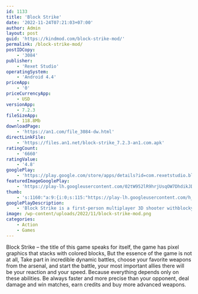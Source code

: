 ```yaml
---
id: 1133
title: 'Block Strike'
date: '2022-11-24T07:21:03+07:00'
author: Admin
layout: post
guid: 'https://kindmod.com/block-strike-mod/'
permalink: /block-strike-mod/
postIDCopy:
    - '3084'
publisher:
    - 'Rexet Studio'
operatingSystem:
    - 'Android 4.4'
priceApp:
    - '0'
priceCurrencyApp:
    - USD
versionApp:
    - 7.2.3
fileSizeApp:
    - 118.8Mb
downloadPage:
    - 'https://an1.com/file_3084-dw.html'
directLinkFile:
    - 'https://files.an1.net/block-strike_7.2.3-an1.com.apk'
ratingCount:
    - '6660'
ratingValue:
    - '4.8'
googlePlay:
    - 'https://play.google.com/store/apps/details?id=com.rexetstudio.blockstrike'
featuredImageGooglePlay:
    - 'https://play-lh.googleusercontent.com/02tW952lR9hrjUsqOW7DhdikJDKPRz_AmpHYol02YNP_W0Nq9_J6mmSP4lJr05_fN0E'
thumb:
    - 's:1160:"a:9:{i:0;s:115:"https://play-lh.googleusercontent.com/h_mbWsenIb00r1Zgt_han05_MdTAUvGaSQwGuagIqOQeOMazptlJpJhK2KlF9KR9_WU=w526-h296";i:1;s:115:"https://play-lh.googleusercontent.com/0uWgxVgsjouIoHYfVuk-9fdwbagsOAMa8_C-GTZE8qNGP-4Rg93PcFsGxJYZO-E4oak=w526-h296";i:2;s:115:"https://play-lh.googleusercontent.com/-yWla5nSKFedWOMvCDflIdPNo7OKs2apSIR1maU75rKxSgXUNi1SvyHhvJhny-Y7Y4M=w526-h296";i:3;s:115:"https://play-lh.googleusercontent.com/V5kTXO35CMRfbogeG664D1Y-L0jPARFFDoe3k8mJcXoFj-nXQpofgsp3KTUqLQewbts=w526-h296";i:4;s:115:"https://play-lh.googleusercontent.com/xMHkfPh0xhmqJcQJsZ1FWlYUHn9INEIKNy2GjUr7xfFp5OcCASAS28bZtLgivYLHXco=w526-h296";i:5;s:115:"https://play-lh.googleusercontent.com/ERm7lPba_0TxEJS9UPk8NKIsFLCBmZxuq3H52x_cp-mHEVVdElUt1U_Tl5PAQlm9Yms=w526-h296";i:6;s:115:"https://play-lh.googleusercontent.com/eNCWH9z4KnkChfPvf09IGfewjwGzZAftSX9eMb4YXZTcvSJ0-iqn-_5q1UCxeplyvzQ=w526-h296";i:7;s:116:"https://play-lh.googleusercontent.com/r0uEgW-r5C6GD3-N-EIpGPArNrDWfe0CPqHORnEjD7qDjBwSbxTXkJOakuot2sGt9Pv_=w526-h296";i:8;s:116:"https://play-lh.googleusercontent.com/A_mTPsyg1q6PPg5U2pycD0TI-lcq0MM6ThoCQVSAPILlJA_ImaE3KkUmGvLLmnO0reXI=w526-h296";}";'
googlePlayDescription:
    - 'Block Strike is a first-person multiplayer 3D shooter withblocky graphics and fun competitive gameplay.. Play an addictive online first-person shooter action game with friends and other players online! Gather your team with your friends, create clans, and win together in dynamic battles of this PvP shooter - BS.. Buy modern weapons, upgrade them, change the look of your weapon, as well as your character!'
image: /wp-content/uploads/2022/11/block-strike-mod.png
categories:
    - Action
    - Games
---
```


Block Strike – the title of this game speaks for itself, the game has pixel graphics that stacks with colored blocks, But the essence of the game is not at all, Take part in incredible dynamic battles, choose your favorite weapons from the arsenal, and start the battle, your most important allies there will be your reaction and your speed. Because everything depends only on these abilities. Be always faster and more precise than your opponent, deal damage and win matches, earn credits and buy more advanced weapons.